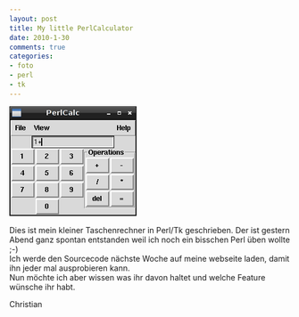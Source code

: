 ```yaml
--- 
layout: post
title: My little PerlCalculator
date: 2010-1-30
comments: true
categories: 
- foto
- perl
- tk
---
```

![perlcalculator](/static/wpdata/2010/12/2010-01-30-121620_228x197_scrot-scaled500.png)
<p>Dies ist mein kleiner Taschenrechner in Perl/Tk geschrieben. Der ist gestern Abend ganz spontan entstanden weil ich noch ein bisschen Perl &uuml;ben wollte ;-)<br />Ich werde den Sourcecode n&auml;chste Woche auf meine webseite laden, damit ihn jeder mal ausprobieren kann.<br />Nun m&ouml;chte ich aber wissen was ihr davon haltet und welche Feature w&uuml;nsche ihr habt.</p>
<p>Christian</p>
